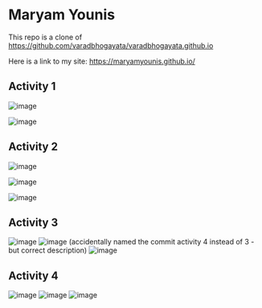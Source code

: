 # Maryam Younis

This repo is a clone of https://github.com/varadbhogayata/varadbhogayata.github.io

Here is a link to my site: https://maryamyounis.github.io/

## Activity 1

![image](https://github.com/maryamyounis/maryamyounis.github.io/assets/102765727/fa1b0040-1682-42ad-9d57-008b8d6bf97c)

![image](https://github.com/maryamyounis/maryamyounis.github.io/assets/102765727/f3f48c49-c927-4f8a-81fe-f6398f42cfb5)


## Activity 2

![image](https://github.com/maryamyounis/maryamyounis.github.io/assets/102765727/0b000e18-5d16-44f8-aeba-e0bef06a5e0b)

![image](https://github.com/maryamyounis/maryamyounis.github.io/assets/102765727/f729ef6e-c8ec-4300-8969-a391a59213f3)

![image](https://github.com/maryamyounis/maryamyounis.github.io/assets/102765727/bd077c36-5ce5-45db-8dc0-416bd93243aa)

## Activity 3

![image](https://github.com/maryamyounis/maryamyounis.github.io/assets/102765727/a9313a49-7333-44df-a120-28caabb618c3)
![image](https://github.com/maryamyounis/maryamyounis.github.io/assets/102765727/f8d7fe4e-56db-46bf-bc34-6552c5f675e0)
(accidentally named the commit activity 4 instead of 3 - but correct description)
![image](https://github.com/maryamyounis/maryamyounis.github.io/assets/102765727/0d67ba8d-a249-4d1e-a4ab-1cae3f3b1036)


## Activity 4

![image](https://github.com/maryamyounis/maryamyounis.github.io/assets/102765727/3cba8f4e-185c-48fd-975e-69d149f8b551)
![image](https://github.com/maryamyounis/maryamyounis.github.io/assets/102765727/541199da-e8ce-455e-8ad5-fd81b2331aba)
![image](https://github.com/maryamyounis/maryamyounis.github.io/assets/102765727/b7f53ae5-018b-45db-9f18-c4b64c5289d8)

